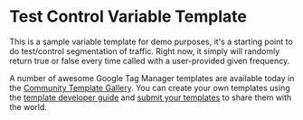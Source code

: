 # Test Control Variable Template

This is a sample variable template for demo purposes, it's a starting point to do test/control segmentation of traffic. Right now, it simply will randomly return true or false every time called with a user-provided given frequency.

A number of awesome Google Tag Manager templates are available today in the [Community Template Gallery](https://https://tagmanager.google.com/gallery/). You can create your own templates using the [template developer guide](https://developers.google.com/tag-manager/templates) and [submit your templates](https://tagmanager.google.com/gallery/getting-started) to share them with the world.
